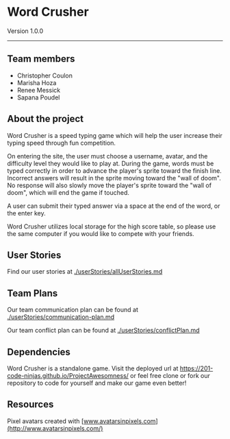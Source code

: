 # Word Crusher
Version 1.0.0
___________


## Team members
* Christopher Coulon
* Marisha Hoza
* Renee Messick
* Sapana Poudel

## About the project
Word Crusher is a speed typing game which will help the user increase their typing speed through fun competition.

On entering the site, the user must choose a username, avatar, and the difficulty level they would like to play at. During the game, words must be typed correctly in order to advance the player's sprite toward the finish line. Incorrect answers will result in the sprite moving toward the "wall of doom". No response will also slowly move the player's sprite toward the "wall of doom", which will end the game if touched. 


A user can submit their typed answer via a space at the end of the word, or the enter key.


Word Crusher utilizes local storage for the high score table, so please use the same computer if you would like to compete with your friends.

## User Stories
Find our user stories at [./userStories/allUserStories.md](https://github.com/201-code-ninjas/ProjectAwesomness/blob/readmeUpdate/userStories/allUserStories.md)

## Team Plans
Our team communication plan can be found at [./userStories/communication-plan.md](https://github.com/201-code-ninjas/ProjectAwesomness/blob/readmeUpdate/userStories/communication-plan.md)

Our team conflict plan can be found at [./userStories/conflictPlan.md](https://github.com/201-code-ninjas/ProjectAwesomness/blob/readmeUpdate/userStories/conflictPlan.md)

## Dependencies
Word Crusher is a standalone game. Visit the deployed url at https://201-code-ninjas.github.io/ProjectAwesomness/ or feel free clone or fork our repository to code for yourself and make our game even better!

## Resources
Pixel avatars created with [www.avatarsinpixels.com](http://www.avatarsinpixels.com/)
